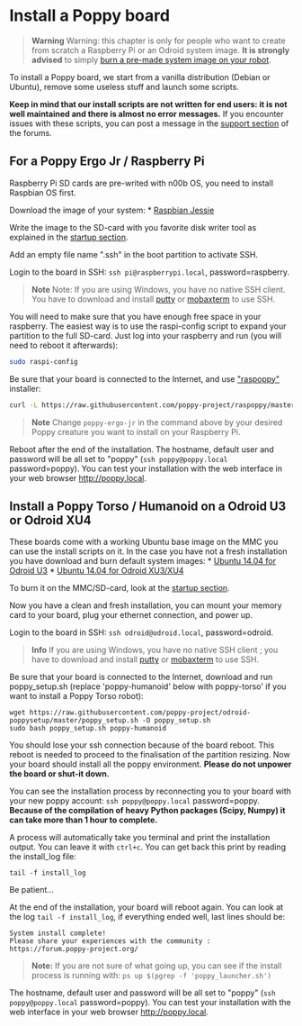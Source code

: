 # Install a Poppy board

> **Warning** Warning: this chapter is only for people who want to create from scratch a Raspberry Pi or an Odroid system image. **It is strongly advised** to simply [burn a pre-made system image on your robot](burn-an-image-file.md).

To install a Poppy board, we start from a vanilla distribution (Debian or Ubuntu), remove some useless stuff and launch some scripts.

**Keep in mind that our install scripts are not written for end users: it is not well maintained and there is almost no error messages.** If you encounter issues with these scripts, you can post a message in the [support section](https://forum.poppy-project.org/c/support) of the forums.

## For a Poppy Ergo Jr / Raspberry Pi

Raspberry Pi SD cards are pre-writed with n00b OS, you need to install Raspbian OS first.

Download the image of your system: * [Raspbian Jessie](https://www.raspberrypi.org/downloads/raspbian/)

Write the image to the SD-card with you favorite disk writer tool as explained in the [startup section](burn-an-image-file.md#write-an-image-to-the-sd-card).

Add an empty file name ".ssh" in the boot partition to activate SSH.

Login to the board in SSH: `ssh pi@raspberrypi.local`, password=raspberry.

> **Note** Note: If you are using Windows, you have no native SSH client. You have to download and install [putty](http://www.putty.org/) or [mobaxterm](http://mobaxterm.mobatek.net/) to use SSH.

You will need to make sure that you have enough free space in your raspberry. The easiest way is to use the raspi-config script to expand your partition to the full SD-card. Just log into your raspberry and run (you will need to reboot it afterwards):

```bash
sudo raspi-config
```

Be sure that your board is connected to the Internet, and use ["raspoppy"](https://github.com/poppy-project/raspoppy) installer:

```bash
curl -L https://raw.githubusercontent.com/poppy-project/raspoppy/master/raspoppyfication.sh | bash -s "poppy-ergo-jr"
```

> **Note** Change `poppy-ergo-jr` in the command above by your desired Poppy creature you want to install on your Raspberry Pi.

Reboot after the end of the installation. The hostname, default user and password will be all set to "poppy" (`ssh poppy@poppy.local` password=poppy). You can test your installation with the web interface in your web browser http://poppy.local.

## Install a Poppy Torso / Humanoid on a Odroid U3 or Odroid XU4

These boards come with a working Ubuntu base image on the MMC you can use the install scripts on it. In the case you have not a fresh installation you have download and burn default system images: * [Ubuntu 14.04 for Odroid U3](http://odroid.com/dokuwiki/doku.php?id=en:u3_release_linux_ubuntu) * [Ubuntu 14.04 for Odroid XU3/XU4](http://odroid.in/ubuntu_14.04lts/ubuntu-14.04.1lts-lubuntu-odroid-xu3-20150212.img.xz)

To burn it on the MMC/SD-card, look at the [startup section](burn-an-image-file.md#write-an-image-to-the-sd-card).

Now you have a clean and fresh installation, you can mount your memory card to your board, plug your ethernet connection, and power up.

Login to the board in SSH: `ssh odroid@odroid.local`, password=odroid.

> **Info** If you are using Windows, you have no native SSH client ; you have to download and install [putty](http://www.putty.org/) or [mobaxterm](http://mobaxterm.mobatek.net/) to use SSH.

Be sure that your board is connected to the Internet, download and run poppy_setup.sh (replace 'poppy-humanoid' below with poppy-torso' if you want to install a Poppy Torso robot):

    wget https://raw.githubusercontent.com/poppy-project/odroid-poppysetup/master/poppy_setup.sh -O poppy_setup.sh
    sudo bash poppy_setup.sh poppy-humanoid
    

You should lose your ssh connection because of the board reboot. This reboot is needed to proceed to the finalisation of the partition resizing. Now your board should install all the poppy environment. **Please do not unpower the board or shut-it down.**

You can see the installation process by reconnecting you to your board with your new poppy account: `ssh poppy@poppy.local` password=poppy. **Because of the compilation of heavy Python packages (Scipy, Numpy) it can take more than 1 hour to complete.**

A process will automatically take you terminal and print the installation output. You can leave it with `ctrl+c`. You can get back this print by reading the install_log file:

    tail -f install_log
    

Be patient...

At the end of the installation, your board will reboot again. You can look at the log `tail -f install_log`, if everything ended well, last lines should be:

    System install complete!
    Please share your experiences with the community : https://forum.poppy-project.org/
    

> **Note:** If you are not sure of what going up, you can see if the install process is running with: `ps up $(pgrep -f 'poppy_launcher.sh')`

The hostname, default user and password will be all set to "poppy" (`ssh poppy@poppy.local` password=poppy). You can test your installation with the web interface in your web browser http://poppy.local.